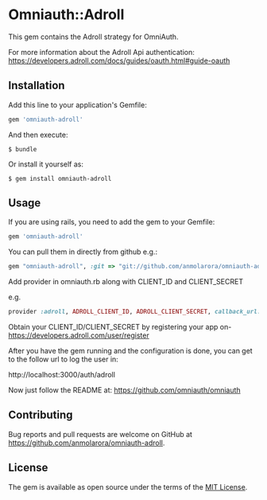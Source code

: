 # Omniauth::Adroll

This gem contains the Adroll strategy for OmniAuth.

For more information about the Adroll Api authentication: https://developers.adroll.com/docs/guides/oauth.html#guide-oauth

## Installation

Add this line to your application's Gemfile:

```ruby
gem 'omniauth-adroll'
```

And then execute:

    $ bundle

Or install it yourself as:

    $ gem install omniauth-adroll

## Usage

If you are using rails, you need to add the gem to your Gemfile:

```ruby
gem 'omniauth-adroll'
```
You can pull them in directly from github e.g.:

```ruby
gem "omniauth-adroll", :git => "git://github.com/anmolarora/omniauth-adroll.git"
```

Add provider in omniauth.rb along with CLIENT_ID and CLIENT_SECRET

e.g.
```ruby
provider :adroll, ADROLL_CLIENT_ID, ADROLL_CLIENT_SECRET, callback_url: ADROLL_CALLBACK_URL
```

Obtain your CLIENT_ID/CLIENT_SECRET by registering your app on- https://developers.adroll.com/user/register

After you have the gem running and the configuration is done, you can get to the follow url to log the user in:

http://localhost:3000/auth/adroll

Now just follow the README at: https://github.com/omniauth/omniauth

## Contributing

Bug reports and pull requests are welcome on GitHub at https://github.com/anmolarora/omniauth-adroll.

## License

The gem is available as open source under the terms of the [MIT License](https://opensource.org/licenses/MIT).
